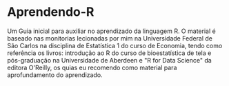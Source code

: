 # Aprendendo-R
Um Guia inicial para auxiliar no aprendizado da  linguagem R. O material é baseado nas monitorias lecionadas por mim na Universidade Federal de São Carlos na disciplina de Estatística 1 do curso de Economia, tendo como referência os livros: introdução ao R do curso de bioestatística de tela e pós-graduação na Universidade de Aberdeen e "R for Data Science" da editora O'Reilly, os quias eu recomendo como material para aprofundamento do aprendizado.
